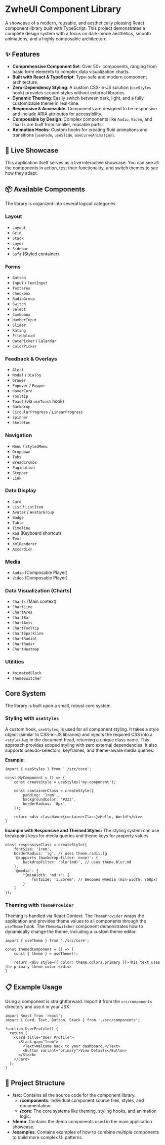 # ZwheUI Component Library

A showcase of a modern, reusable, and aesthetically pleasing React component library built with TypeScript. This project demonstrates a complete design system with a focus on dark-mode aesthetics, smooth animations, and a highly composable architecture.

## ✨ Features

*   **Comprehensive Component Set**: Over 50+ components, ranging from basic form elements to complex data visualization charts.
*   **Built with React & TypeScript**: Type-safe and modern component architecture.
*   **Zero-Dependency Styling**: A custom CSS-in-JS solution (`useStyles` hook) provides scoped styles without external libraries.
*   **Dynamic Theming**: Easily switch between dark, light, and a fully customizable theme in real-time.
*   **Responsive & Accessible**: Components are designed to be responsive and include ARIA attributes for accessibility.
*   **Composable by Design**: Complex components like `Audio`, `Video`, and `Charts` are built from smaller, reusable parts.
*   **Animation Hooks**: Custom hooks for creating fluid animations and transitions (`useFade`, `useSlide`, `useCurveAnimation`).

## 🚀 Live Showcase

This application itself serves as a live interactive showcase. You can see all the components in action, test their functionality, and switch themes to see how they adapt.

## 📦 Available Components

The library is organized into several logical categories:

### Layout
- `Layout`
- `Grid`
- `Stack`
- `Layer`
- `Sidebar`
- `Sofa` (Styled container)

### Forms
- `Button`
- `Input` / `TextInput`
- `Textarea`
- `Checkbox`
- `RadioGroup`
- `Switch`
- `Select`
- `Combobox`
- `NumberInput`
- `Slider`
- `Rating`
- `FileUpload`
- `DatePicker` / `Calendar`
- `ColorPicker`

### Feedback & Overlays
- `Alert`
- `Modal` / `Dialog`
- `Drawer`
- `Popover` / `Popper`
- `HoverCard`
- `Tooltip`
- `Toast` (via `useToast` hook)
- `Backdrop`
- `CircularProgress` / `LinearProgress`
- `Spinner`
- `Skeleton`

### Navigation
- `Menu` / `StyledMenu`
- `Dropdown`
- `Tabs`
- `Breadcrumbs`
- `Pagination`
- `Stepper`
- `Link`

### Data Display
- `Card`
- `List` / `ListItem`
- `Avatar` / `AvatarGroup`
- `Badge`
- `Table`
- `Timeline`
- `Kbd` (Keyboard shortcut)
- `Text`
- `XmlRenderer`
- `Accordion`

### Media
- `Audio` (Composable Player)
- `Video` (Composable Player)

### Data Visualization (Charts)
- `Charts` (Main context)
- `ChartLine`
- `ChartArea`
- `ChartBar`
- `ChartAxis`
- `ChartTooltip`
- `ChartSparkline`
- `ChartRadial`
- `ChartRadar`
- `ChartHeatmap`

### Utilities
- `AnimatedBlock`
- `ThemeSwitcher`

## Core System

The library is built upon a small, robust core system.

### Styling with `useStyles`

A custom hook, `useStyles`, is used for all component styling. It takes a style object (similar to CSS-in-JS libraries) and injects the required CSS into a `<style>` tag in the document head, returning a unique class name. This approach provides scoped styling with zero external dependencies. It also supports pseudo-selectors, keyframes, and theme-aware media queries.

**Example:**
```tsx
import { useStyles } from './src/core';

const MyComponent = () => {
    const createStyle = useStyles('my-component');
    
    const containerClass = createStyle({
        padding: '1rem',
        backgroundColor: '#333',
        borderRadius: '8px',
    });

    return <div className={containerClass}>Hello, World!</div>
}
```

**Example with Responsive and Themed Styles:**
The styling system can use breakpoint keys for media queries and theme keys for property values.
```tsx
const responsiveClass = createStyle({
    fontSize: '1rem',
    borderRadius: 'lg', // uses theme.radii.lg
    '@supports (backdrop-filter: none)': {
        backdropFilter: 'blur(md)', // uses theme.blur.md
    },
    '@media': {
        "(minWidth: 'md')": {
            fontSize: '1.25rem', // Becomes @media (min-width: 768px)
        }
    }
});
```

### Theming with `ThemeProvider`

Theming is handled via React Context. The `ThemeProvider` wraps the application and provides theme values to all components through the `useTheme` hook. The `ThemeSwitcher` component demonstrates how to dynamically change the theme, including a custom theme editor.

```tsx
import { useTheme } from './src/core';

const ThemedComponent = () => {
    const { theme } = useTheme();

    return <div style={{ color: theme.colors.primary }}>This text uses the primary theme color.</div>
}
```

## 📋 Example Usage

Using a component is straightforward. Import it from the `src/components` directory and use it in your JSX.

```tsx
import React from 'react';
import { Card, Text, Button, Stack } from './src/components';

function UserProfile() {
  return (
    <Card title="User Profile">
      <Stack gap="1rem">
        <Text>Welcome back to your dashboard.</Text>
        <Button variant="primary">View Details</Button>
      </Stack>
    </Card>
  );
}
```

## 📂 Project Structure

-   **/src**: Contains all the source code for the component library.
    -   **/components**: Individual component source files, styles, and documentation.
    -   **/core**: The core systems like theming, styling hooks, and animation logic.
-   **/demo**: Contains the demo components used in the main application showcase.
-   **/examples**: Contains examples of how to combine multiple components to build more complex UI patterns.